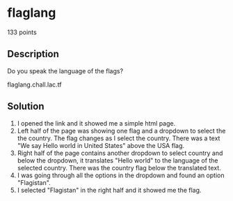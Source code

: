 # flaglang
133 points

## Description
Do you speak the language of the flags?

flaglang.chall.lac.tf

## Solution
1. I opened the link and it showed me a simple html page.
2. Left half of the page was showing one flag and a dropdown to select the the country. The flag changes as I select the country. There was a text "We say Hello world in United States" above the USA flag.
3. Right half of the page contains another dropdown to select country and below the dropdown, it translates "Hello world" to the language of the selected country. There was the country flag below the translated text.
4. I was going through all the options in the dropdown and found an option "Flagistan".
5. I selected "Flagistan" in the right half and it showed me the flag.
